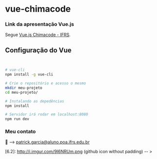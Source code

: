 # vue-chimacode

### Link da apresentação Vue.js

Segue [Vue.js Chimacode - IFRS](https://docs.google.com/presentation/d/1R4P1OlkqO_E50iFb759G4ah4wWaqY67Mc0mQsc_qKSw/edit#slide=id.p3).


## Configuração do Vue

```bash


# vue-cli
npm install -g vue-cli

# Crie o repositório e acesso o mesmo
mkdir meu-projeto
cd meu-projeto/

# Instalando as depedências
npm install

# Servidor irá rodar em localhost:8080
npm run dev


```


### Meu contato
:email: --> patrick.garcia@aluno.poa.ifrs.edu.br

[6.2]: http://i.imgur.com/9I6NRUm.png (github icon without padding) -- > 
